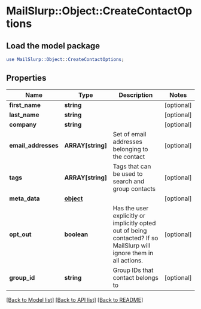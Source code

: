 # MailSlurp::Object::CreateContactOptions

## Load the model package
```perl
use MailSlurp::Object::CreateContactOptions;
```

## Properties
Name | Type | Description | Notes
------------ | ------------- | ------------- | -------------
**first_name** | **string** |  | [optional] 
**last_name** | **string** |  | [optional] 
**company** | **string** |  | [optional] 
**email_addresses** | **ARRAY[string]** | Set of email addresses belonging to the contact | [optional] 
**tags** | **ARRAY[string]** | Tags that can be used to search and group contacts | [optional] 
**meta_data** | [**object**]() |  | [optional] 
**opt_out** | **boolean** | Has the user explicitly or implicitly opted out of being contacted? If so MailSlurp will ignore them in all actions. | [optional] 
**group_id** | **string** | Group IDs that contact belongs to | [optional] 

[[Back to Model list]](../README#documentation-for-models) [[Back to API list]](../README#documentation-for-api-endpoints) [[Back to README]](../README)


